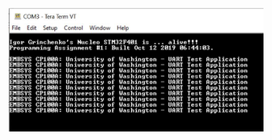 ![Image of TeraTerm screen capture](https://github.com/igor-grinchenko/embsys100/blob/master/assignment01/ScreenCapture.JPG)